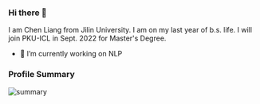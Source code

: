 ### Hi there 👋

I am Chen Liang from Jilin University. I am on my last year of b.s. life.
I will join PKU-ICL in Sept. 2022 for Master's Degree.
- 🔭 I’m currently working on NLP

### Profile Summary

![summary](https://github-readme-stats.vercel.app/api?username=chenllliang&show_icons=true)
